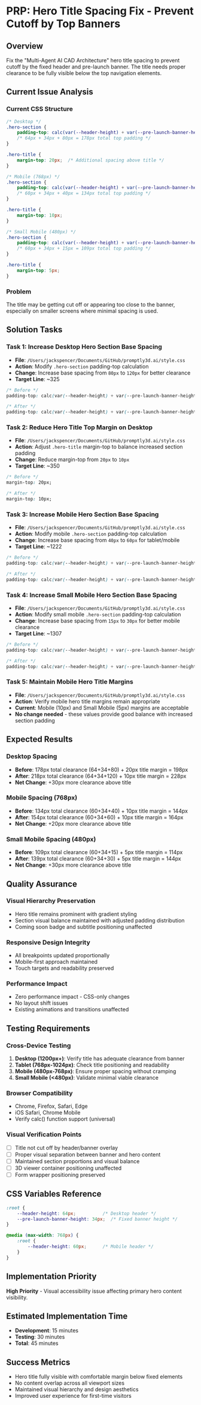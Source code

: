 # PRP: Hero Title Spacing Fix - Prevent Cutoff by Top Banners

## Overview
Fix the "Multi-Agent AI CAD Architecture" hero title spacing to prevent cutoff by the fixed header and pre-launch banner. The title needs proper clearance to be fully visible below the top navigation elements.

## Current Issue Analysis

### Current CSS Structure
```css
/* Desktop */
.hero-section {
    padding-top: calc(var(--header-height) + var(--pre-launch-banner-height) + 80px);
    /* 64px + 34px + 80px = 178px total top padding */
}

.hero-title {
    margin-top: 20px;  /* Additional spacing above title */
}

/* Mobile (768px) */
.hero-section {
    padding-top: calc(var(--header-height) + var(--pre-launch-banner-height) + 40px);
    /* 60px + 34px + 40px = 134px total top padding */
}

.hero-title {
    margin-top: 10px;
}

/* Small Mobile (480px) */
.hero-section {
    padding-top: calc(var(--header-height) + var(--pre-launch-banner-height) + 15px);
    /* 60px + 34px + 15px = 109px total top padding */
}

.hero-title {
    margin-top: 5px;
}
```

### Problem
The title may be getting cut off or appearing too close to the banner, especially on smaller screens where minimal spacing is used.

## Solution Tasks

### Task 1: Increase Desktop Hero Section Base Spacing
- **File**: `/Users/jackspencer/Documents/GitHub/promptly3d.ai/style.css`
- **Action**: Modify `.hero-section` padding-top calculation
- **Change**: Increase base spacing from `80px` to `120px` for better clearance
- **Target Line**: ~325

```css
/* Before */
padding-top: calc(var(--header-height) + var(--pre-launch-banner-height) + 80px);

/* After */
padding-top: calc(var(--header-height) + var(--pre-launch-banner-height) + 120px);
```

### Task 2: Reduce Hero Title Top Margin on Desktop
- **File**: `/Users/jackspencer/Documents/GitHub/promptly3d.ai/style.css`
- **Action**: Adjust `.hero-title` margin-top to balance increased section padding
- **Change**: Reduce margin-top from `20px` to `10px`
- **Target Line**: ~350

```css
/* Before */
margin-top: 20px;

/* After */
margin-top: 10px;
```

### Task 3: Increase Mobile Hero Section Base Spacing
- **File**: `/Users/jackspencer/Documents/GitHub/promptly3d.ai/style.css`
- **Action**: Modify mobile `.hero-section` padding-top calculation
- **Change**: Increase base spacing from `40px` to `60px` for tablet/mobile
- **Target Line**: ~1222

```css
/* Before */
padding-top: calc(var(--header-height) + var(--pre-launch-banner-height) + 40px);

/* After */
padding-top: calc(var(--header-height) + var(--pre-launch-banner-height) + 60px);
```

### Task 4: Increase Small Mobile Hero Section Base Spacing
- **File**: `/Users/jackspencer/Documents/GitHub/promptly3d.ai/style.css`
- **Action**: Modify small mobile `.hero-section` padding-top calculation
- **Change**: Increase base spacing from `15px` to `30px` for better mobile clearance
- **Target Line**: ~1307

```css
/* Before */
padding-top: calc(var(--header-height) + var(--pre-launch-banner-height) + 15px);

/* After */
padding-top: calc(var(--header-height) + var(--pre-launch-banner-height) + 30px);
```

### Task 5: Maintain Mobile Hero Title Margins
- **File**: `/Users/jackspencer/Documents/GitHub/promptly3d.ai/style.css`
- **Action**: Verify mobile hero title margins remain appropriate
- **Current**: Mobile (10px) and Small Mobile (5px) margins are acceptable
- **No change needed** - these values provide good balance with increased section padding

## Expected Results

### Desktop Spacing
- **Before**: 178px total clearance (64+34+80) + 20px title margin = 198px
- **After**: 218px total clearance (64+34+120) + 10px title margin = 228px
- **Net Change**: +30px more clearance above title

### Mobile Spacing (768px)
- **Before**: 134px total clearance (60+34+40) + 10px title margin = 144px
- **After**: 154px total clearance (60+34+60) + 10px title margin = 164px
- **Net Change**: +20px more clearance above title

### Small Mobile Spacing (480px)
- **Before**: 109px total clearance (60+34+15) + 5px title margin = 114px
- **After**: 139px total clearance (60+34+30) + 5px title margin = 144px
- **Net Change**: +30px more clearance above title

## Quality Assurance

### Visual Hierarchy Preservation
- Hero title remains prominent with gradient styling
- Section visual balance maintained with adjusted padding distribution
- Coming soon badge and subtitle positioning unaffected

### Responsive Design Integrity
- All breakpoints updated proportionally
- Mobile-first approach maintained
- Touch targets and readability preserved

### Performance Impact
- Zero performance impact - CSS-only changes
- No layout shift issues
- Existing animations and transitions unaffected

## Testing Requirements

### Cross-Device Testing
1. **Desktop (1200px+)**: Verify title has adequate clearance from banner
2. **Tablet (768px-1024px)**: Check title positioning and readability
3. **Mobile (480px-768px)**: Ensure proper spacing without cramping
4. **Small Mobile (<480px)**: Validate minimal viable clearance

### Browser Compatibility
- Chrome, Firefox, Safari, Edge
- iOS Safari, Chrome Mobile
- Verify calc() function support (universal)

### Visual Verification Points
- [ ] Title not cut off by header/banner overlay
- [ ] Proper visual separation between banner and hero content
- [ ] Maintained section proportions and visual balance
- [ ] 3D viewer container positioning unaffected
- [ ] Form wrapper positioning preserved

## CSS Variables Reference
```css
:root {
    --header-height: 64px;          /* Desktop header */
    --pre-launch-banner-height: 34px;  /* Fixed banner height */
}

@media (max-width: 768px) {
    :root {
        --header-height: 60px;      /* Mobile header */
    }
}
```

## Implementation Priority
**High Priority** - Visual accessibility issue affecting primary hero content visibility.

## Estimated Implementation Time
- **Development**: 15 minutes
- **Testing**: 30 minutes  
- **Total**: 45 minutes

## Success Metrics
- Hero title fully visible with comfortable margin below fixed elements
- No content overlap across all viewport sizes
- Maintained visual hierarchy and design aesthetics
- Improved user experience for first-time visitors